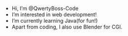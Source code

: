 -  Hi, I’m @QwertyBoss-Code
-  I’m interested in web development!
-  I’m currently learning Java(for fun!)
-  Apart from coding, I also use Blender for CGI.

<!---
QwertyBoss-Code/QwertyBoss-Code is a ✨ special ✨ repository because its `README.md` (this file) appears on your GitHub profile.
You can click the Preview link to take a look at your changes.
--->
